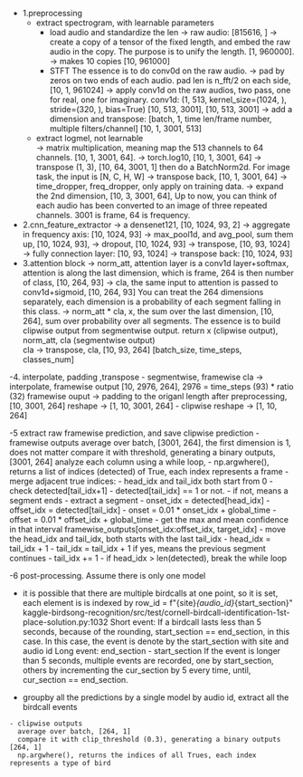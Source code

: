 - 1.preprocessing 
  - extract spectrogram, with learnable parameters
    - load audio and standardize the len
      -> raw audio: [815616, ]
      -> create a copy of a tensor of the fixed length, and embed the raw audio in the copy. The purpose is to unify the length. [1, 960000].
      -> makes 10 copies  [10, 961000]
    - STFT
      The essence is to do conv0d on the raw audio. 
      -> pad by zeros on two ends of each audio. pad len is n_fft/2 on each side, [10, 1, 961024]
      -> apply conv1d on the raw audios, two pass, one for real, one for imaginary.
         conv1d: (1, 513, kernel_size=(1024, ), stride=(320, ), bias=True)
         [10, 513, 3001], [10, 513, 3001]
      -> add a dimension and transpose: [batch, 1, time len/frame number, multiple filters/channel]
         [10, 1, 3001, 513] 
  - extract logmel, not learnable    
    -> matrix multiplication, meaning map the 513 channels to 64 channels. [10, 1, 3001, 64].
    -> torch.log10, [10, 1, 3001, 64]
    -> transpose (1, 3), [10, 64, 3001, 1] then do a BatchNorm2d. For image task, the input is [N, C, H, W]
    -> transpose back, [10, 1, 3001, 64]
    -> time_dropper, freq_dropper, only apply on training data.
    -> expand the 2nd dimension, [10, 3, 3001, 64], Up to now, you can think of each audio has been converted to an image of three repeated channels.
                                                    3001 is frame, 64 is frequency.
- 2.cnn_feature_extractor
    -> a densenet121, [10, 1024, 93, 2]
    -> aggregate in frequency axis: [10, 1024, 93]
    -> max_pool1d, and avg_pool, sum them up, [10, 1024, 93], 
    -> dropout, [10, 1024, 93]
    -> transpose, [10, 93, 1024]
    -> fully connection layer: [10, 93, 1024]
    -> transpose back: [10, 1024, 93]
- 3.attention block
    -> norm_att, attention layer is a conv1d layer+softmax, attention is along the last dimension, which is frame, 264 is then number of class, [10, 264, 93]
    -> cla, the same input to attention is passed to conv1d+sigmoid, [10, 264, 93]
       You can treat the 264 dimensions separately, each dimension is a probability of each segment falling in this class.
    -> norm_att * cla, x, the sum over the last dimension, [10, 264], sum over probability over all segments.
       The essence is to build clipwise output from segmentwise output.
    return x (clipwise output), norm_att, cla (segmentwise output)    
    cla -> transpose, cla, [10, 93, 264] [batch_size, time_steps, classes_num]
    
-4. interpolate, padding ,transpose
    - segmentwise, framewise
      cla -> interpolate, framewise output [10, 2976, 264], 2976 = time_steps (93) * ratio (32)
      framewise ouput -> padding to the origanl length after preprocessing,  [10, 3001, 264]
      reshape -> [1, 10, 3001, 264]
    - clipwise
      reshape -> [1, 10, 264]

-5  extract raw framewise prediction, and save clipwise prediction
    - framewise outputs
      average over batch, [3001, 264], the first dimension is 1, does not matter
      compare it with threshold, generating a binary outputs, [3001, 264]
      analyze each column using a while loop, 
        - np.argwhere(), returns a list of indices (detected) of True, each index represents a frame
        - merge adjacent true indices:
          - head_idx and tail_idx both start from 0
          - check detected[tail_idx+1] - detected[tail_idx] == 1 or not.
            - if not, means a segment ends
              - extract a segment
                - onset_idx = detected[head_idx]
                - offset_idx = detected[tail_idx]
                - onset = 0.01 * onset_idx + global_time
                - offset = 0.01 * offset_idx + global_time
                - get the max and mean confidence in that interval framewise_outputs[onset_idx:offset_idx, target_idx]
              - move the head_idx and tail_idx, both starts with the last tail_idx
                - head_idx = tail_idx + 1
                - tail_idx = tail_idx + 1
            if yes, means the previous segment continues
              - tail_idx += 1
        - if head_idx > len(detected), break the while loop

-6 post-processing.
   Assume there is only one model
   - it is possible that there are multiple birdcalls at one point, so it is set, 
        each element is is indexed by row_id = f"{site}_{audio_id}_{start_section}"
     kaggle-birdsong-recognition/src/test/cornell-birdcall-identification-1st-place-solution.py:1032
     Short event:
         If a birdcall lasts less than 5 seconds, because of the rounding, start_section == end_section, in this case.
         In this case, the event is denote by the start_section with site and audio id
     Long event: end_section - start_section
         If the event is longer than 5 seconds, multiple events are recorded, one by start_section, others by 
           incrementing the cur_section by 5 every time, until, cur_section == end_section. 
         
   - groupby all the predictions by a single model by audio id, extract all the birdcall events
        
  
    - clipwise outputs
      average over batch, [264, 1]
      compare it with clip_threshold (0.3), generating a binary outputs [264, 1]
      np.argwhere(), returns the indices of all Trues, each index represents a type of bird
      
      
   
      
    
    
  
  

